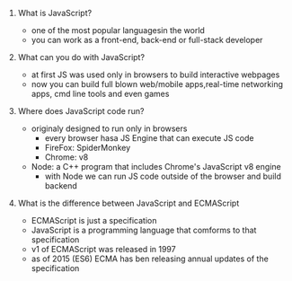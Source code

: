 1. What is JavaScript?

   - one of the most popular languagesin the world
   - you can work as a front-end, back-end or full-stack developer

2. What can you do with JavaScript?

   - at first JS was used only in browsers to build interactive webpages
   - now you can build full blown web/mobile apps,real-time networking apps, cmd line tools and even games

3. Where does JavaScript code run?
   - originaly designed to run only in browsers
     - every browser hasa JS Engine that can execute JS code
     - FireFox: SpiderMonkey
     - Chrome: v8
   - Node: a C++ program that includes Chrome's JavaScript v8 engine
     - with Node we can run JS code outside of the browser and build backend
4. What is the difference between JavaScript and ECMAScript
   - ECMAScript is just a specification
   - JavaScript is a programming language that comforms to that specification
   - v1 of ECMAScript was released in 1997
   - as of 2015 (ES6) ECMA has ben releasing annual updates of the specification
